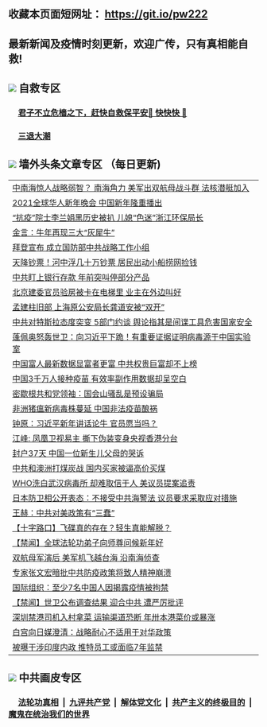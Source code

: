 ## 收藏本页面短网址： https://git.io/pw222
## 最新新闻及疫情时刻更新，欢迎广传，只有真相能自救! 

## <img src="https://img.icons8.com/cute-clipart/2x/circled-right.png">  自救专区

 ### &nbsp;&nbsp;&nbsp;&nbsp; [君子不立危樯之下，赶快自救保平安🍎 快快快 📩](https://github.com/pwgy/td/blob/master/README.md)
 
 ### &nbsp;&nbsp;&nbsp;&nbsp; [三退大潮](https://is.gd/fCPoKo) 
 
## <img src="https://img.icons8.com/cute-clipart/2x/circled-right.png"> 墙外头条文章专区 （每日更新)

<Table>
<tr><td colspan="2" align="left"><a href="https://zpvqeggg.xhuyd.press/?name=c1305294&key=encdeuyadochlaxz&from=pw2">中南海惊人战略弱智？ 南海角力 美军出双航母战斗群 法核潜艇加入</a></td></tr>
<tr><td colspan="2" align="left"><a href="https://zpvqeggg.xhuyd.press/?name=c1305277&key=encdeuyadochlaxz&from=pw2">2021全球华人新年晚会 中国新年隆重播出</a></td></tr>
<tr><td colspan="2" align="left"><a href="https://zpvqeggg.xhuyd.press/?name=c1305293&key=encdeuyadochlaxz&from=pw2">“抗疫”院士李兰娟黑历史被扒  儿媳“色迷”浙江环保局长</a></td></tr>
<tr><td colspan="2" align="left"><a href="https://zpvqeggg.xhuyd.press/?name=c1305199&key=encdeuyadochlaxz&from=pw2">金言：牛年再现三大“灰犀牛”</a></td></tr>
<tr><td colspan="2" align="left"><a href="https://zpvqeggg.xhuyd.press/?name=c1305292&key=encdeuyadochlaxz&from=pw2">拜登宣布 成立国防部中共战略工作小组</a></td></tr>
<tr><td colspan="2" align="left"><a href="https://zpvqeggg.xhuyd.press/?name=c1305234&key=encdeuyadochlaxz&from=pw2">天降钞票！河中浮几十万钞票 居民出动小船捞网捡钱</a></td></tr>
<tr><td colspan="2" align="left"><a href="https://zpvqeggg.xhuyd.press/?name=c1305265&key=encdeuyadochlaxz&from=pw2">中共盯上银行存款 年前突叫停部分产品</a></td></tr>
<tr><td colspan="2" align="left"><a href="https://zpvqeggg.xhuyd.press/?name=c1305247&key=encdeuyadochlaxz&from=pw2">北京建委官员验房被卡在电梯里 业主在外边叫好</a></td></tr>
<tr><td colspan="2" align="left"><a href="https://zpvqeggg.xhuyd.press/?name=c1305246&key=encdeuyadochlaxz&from=pw2">孟建柱旧部 上海原公安局长龚道安被“双开”</a></td></tr>
<tr><td colspan="2" align="left"><a href="https://zpvqeggg.xhuyd.press/?name=c1305210&key=encdeuyadochlaxz&from=pw2">中共对特斯拉态度突变 5部门约谈 舆论指其是间谍工具危害国家安全</a></td></tr>
<tr><td colspan="2" align="left"><a href="https://zpvqeggg.xhuyd.press/?name=c1305216&key=encdeuyadochlaxz&from=pw2">蓬佩奥怒轰世卫：向习近平下跪！有重要证据证明病毒源于中国实验室</a></td></tr>
<tr><td colspan="2" align="left"><a href="https://zpvqeggg.xhuyd.press/?name=c1305248&key=encdeuyadochlaxz&from=pw2">中国富人最新数据显富者更富 中共权贵巨富却不上榜</a></td></tr>
<tr><td colspan="2" align="left"><a href="https://zpvqeggg.xhuyd.press/?name=c1305280&key=encdeuyadochlaxz&from=pw2">中国3千万人接种疫苗 有效率副作用数据却呈空白</a></td></tr>
<tr><td colspan="2" align="left"><a href="https://zpvqeggg.xhuyd.press/?name=c1305270&key=encdeuyadochlaxz&from=pw2">密歇根共和党领袖：国会山骚乱是预设骗局</a></td></tr>
<tr><td colspan="2" align="left"><a href="https://zpvqeggg.xhuyd.press/?name=c1305235&key=encdeuyadochlaxz&from=pw2">非洲猪瘟新病毒株蔓延 中国非法疫苗酿祸</a></td></tr>
<tr><td colspan="2" align="left"><a href="https://zpvqeggg.xhuyd.press/?name=c1305227&key=encdeuyadochlaxz&from=pw2">钟原：习近平新年讲话论牛 官员愿当吗？</a></td></tr>
<tr><td colspan="2" align="left"><a href="https://zpvqeggg.xhuyd.press/?name=c1305222&key=encdeuyadochlaxz&from=pw2">江峰: 凤凰卫视易主 撕下伪装变身央视香港分台</a></td></tr>
<tr><td colspan="2" align="left"><a href="https://zpvqeggg.xhuyd.press/?name=c1305291&key=encdeuyadochlaxz&from=pw2">封户37天 中国一位新生儿父母的哭诉</a></td></tr>
<tr><td colspan="2" align="left"><a href="https://zpvqeggg.xhuyd.press/?name=c1305214&key=encdeuyadochlaxz&from=pw2">中共和澳洲打煤炭战 国内买家被逼高价买煤</a></td></tr>
<tr><td colspan="2" align="left"><a href="https://zpvqeggg.xhuyd.press/?name=c1305192&key=encdeuyadochlaxz&from=pw2">WHO洗白武汉病毒所 却难取信于人 美议员提案追责</a></td></tr>
<tr><td colspan="2" align="left"><a href="https://zpvqeggg.xhuyd.press/?name=c1305218&key=encdeuyadochlaxz&from=pw2">日本防卫相公开表态：不接受中共海警法 议员要求采取应对措施</a></td></tr>
<tr><td colspan="2" align="left"><a href="https://zpvqeggg.xhuyd.press/?name=c1305239&key=encdeuyadochlaxz&from=pw2">王赫：中共对美政策有“三蠢”</a></td></tr>
<tr><td colspan="2" align="left"><a href="https://zpvqeggg.xhuyd.press/?name=c1305207&key=encdeuyadochlaxz&from=pw2">【十字路口】飞碟真的存在？轻生真能解脱？</a></td></tr>
<tr><td colspan="2" align="left"><a href="https://zpvqeggg.xhuyd.press/?name=c1305193&key=encdeuyadochlaxz&from=pw2">【禁闻】全球法轮功弟子向师尊问候新年好</a></td></tr>
<tr><td colspan="2" align="left"><a href="https://zpvqeggg.xhuyd.press/?name=c1305197&key=encdeuyadochlaxz&from=pw2">双航母军演后 美军机飞越台海 沿南海侦查</a></td></tr>
<tr><td colspan="2" align="left"><a href="https://zpvqeggg.xhuyd.press/?name=c1305237&key=encdeuyadochlaxz&from=pw2">专家张文宏暗批中共防疫政策将致人精神崩溃</a></td></tr>
<tr><td colspan="2" align="left"><a href="https://zpvqeggg.xhuyd.press/?name=c1305288&key=encdeuyadochlaxz&from=pw2">国际组织：至少7名中国人因揭露疫情被拘禁</a></td></tr>
<tr><td colspan="2" align="left"><a href="https://zpvqeggg.xhuyd.press/?name=c1305194&key=encdeuyadochlaxz&from=pw2">【禁闻】世卫公布调查结果 迎合中共 遭严厉批评</a></td></tr>
<tr><td colspan="2" align="left"><a href="https://zpvqeggg.xhuyd.press/?name=c1305276&key=encdeuyadochlaxz&from=pw2">深圳禁港司机入村拿菜 运输渠道恐断 年卅本港菜价或暴涨</a></td></tr>
<tr><td colspan="2" align="left"><a href="https://zpvqeggg.xhuyd.press/?name=c1305220&key=encdeuyadochlaxz&from=pw2">白宫向日媒澄清：战略耐心不适用于对华政策</a></td></tr>
<tr><td colspan="2" align="left"><a href="https://zpvqeggg.xhuyd.press/?name=c1305249&key=encdeuyadochlaxz&from=pw2">被曝干涉印度内政 推特员工或面临7年监禁</a></td></tr>

 </Table>

## <img src="https://img.icons8.com/cute-clipart/2x/circled-right.png"> 中共画皮专区


 ### &nbsp;&nbsp;&nbsp;&nbsp; [法轮功真相](https://github.com/begood0513/basic/blob/master/README.md) &nbsp;|&nbsp; [九评共产党](https://github.com/begood0513/9ping.md/blob/master/README.md) &nbsp;|&nbsp; [解体党文化](https://github.com/begood0513/jtdwh.md/blob/master/README.md)   &nbsp;|&nbsp; [共产主义的终极目的](https://github.com/begood0513/gczydzjmd.md/blob/master/README.md) &nbsp;|&nbsp; [魔鬼在统治我们的世界](https://github.com/begood0513/gczydzjmd.md/blob/master/README.md) 

